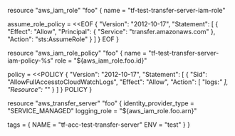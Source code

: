 resource "aws_iam_role" "foo" {
  name = "tf-test-transfer-server-iam-role"

  assume_role_policy = <<EOF
{
    "Version": "2012-10-17",
    "Statement": [
        {
        "Effect": "Allow",
        "Principal": {
            "Service": "transfer.amazonaws.com"
        },
        "Action": "sts:AssumeRole"
        }
    ]
}
EOF
}

resource "aws_iam_role_policy" "foo" {
  name = "tf-test-transfer-server-iam-policy-%s"
  role = "${aws_iam_role.foo.id}"

  policy = <<POLICY
{
    "Version": "2012-10-17",
    "Statement": [
        {
        "Sid": "AllowFullAccesstoCloudWatchLogs",
        "Effect": "Allow",
        "Action": [
            "logs:*"
        ],
        "Resource": "*"
        }
    ]
}
POLICY
}

resource "aws_transfer_server" "foo" {
  identity_provider_type = "SERVICE_MANAGED"
  logging_role           = "${aws_iam_role.foo.arn}"

  tags = {
    NAME = "tf-acc-test-transfer-server"
    ENV  = "test"
  }
}
